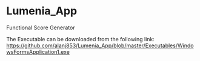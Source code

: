 # Lumenia_App
Functional Score Generator

The Executable can be downloaded from the following link:
https://github.com/alanj853/Lumenia_App/blob/master/Executables/WindowsFormsApplication1.exe
